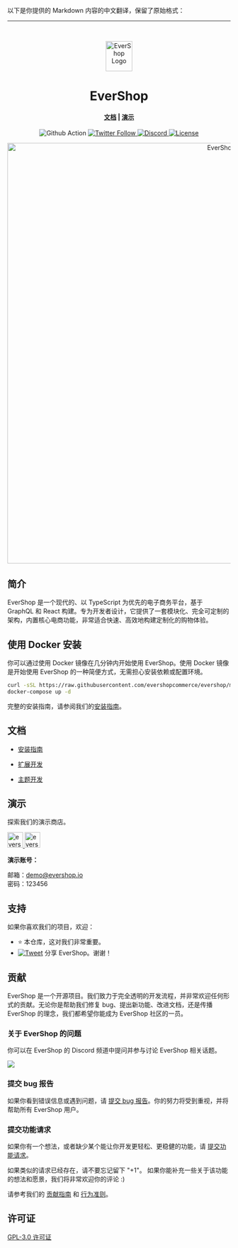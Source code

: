 以下是你提供的 Markdown 内容的中文翻译，保留了原始格式：

---

<p>&nbsp;&nbsp;&nbsp;&nbsp;&nbsp;&nbsp;</p>
<p align="center">
<img width="60" height="68" alt="EverShop Logo" src="https://edas-hz.oss-cn-hangzhou.aliyuncs.com/edas-apps/charts-store/evershop/image/logo-green.png"/>
</p>
<p align="center">
  <h1 align="center">EverShop</h1>
</p>
<h4 align="center">
    <a href="https://evershop.io/docs/development/getting-started/introduction">文档</a> |
    <a href="https://demo.evershop.io/">演示</a>
</h4>

<p align="center">
  <img src="https://edas-hz.oss-cn-hangzhou.aliyuncs.com/edas-apps/charts-store/evershop/image/badge.svg" alt="Github Action">
  <a href="https://twitter.com/evershopjs">
    <img alt="Twitter Follow" src="https://edas-hz.oss-cn-hangzhou.aliyuncs.com/edas-apps/charts-store/evershop/image/evershopjs.svg">
  </a>
  <a href="https://discord.gg/GSzt7dt7RM">
    <img src="https://edas-hz.oss-cn-hangzhou.aliyuncs.com/edas-apps/charts-store/evershop/image/757179260417867879.svg" alt="Discord">
  </a>
  <a href="https://opensource.org/licenses/GPL-3.0">
    <img src="https://edas-hz.oss-cn-hangzhou.aliyuncs.com/edas-apps/charts-store/evershop/image/License-GPLv3-blue.svg" alt="License">
  </a>
</p>

<p align="center">
<img alt="EverShop" width="950" src="https://edas-hz.oss-cn-hangzhou.aliyuncs.com/edas-apps/charts-store/evershop/image/banner.png"/>
</p>

## 简介

EverShop 是一个现代的、以 TypeScript 为优先的电子商务平台，基于 GraphQL 和 React 构建。专为开发者设计，它提供了一套模块化、完全可定制的架构，内置核心电商功能，非常适合快速、高效地构建定制化的购物体验。

## 使用 Docker 安装

你可以通过使用 Docker 镜像在几分钟内开始使用 EverShop。使用 Docker 镜像是开始使用 EverShop 的一种简便方式，无需担心安装依赖或配置环境。

```bash
curl -sSL https://raw.githubusercontent.com/evershopcommerce/evershop/main/docker-compose.yml > docker-compose.yml
docker-compose up -d
```

完整的安装指南，请参阅我们的[安装指南](https://evershop.io/docs/development/getting-started/installation-guide)。

## 文档

- [安装指南](https://evershop.io/docs/development/getting-started/installation-guide)

- [扩展开发](https://evershop.io/docs/development/module/create-your-first-extension)

- [主题开发](https://evershop.io/docs/development/theme/theme-overview)

## 演示

探索我们的演示商店。

<p align="left">
  <a href="https://demo.evershop.io/admin" target="_blank">
    <img alt="evershop-backend-demo" height="35" alt="EverShop 后台演示" src="https://edas-hz.oss-cn-hangzhou.aliyuncs.com/edas-apps/charts-store/evershop/image/evershop-demo-back.png"/>
  </a>
  <a href="https://demo.evershop.io/" target="_blank">
    <img alt="evershop-store-demo" height="35" alt="EverShop 商店演示" src="https://edas-hz.oss-cn-hangzhou.aliyuncs.com/edas-apps/charts-store/evershop/image/evershop-demo-front.png"/>
  </a>
</p>
<b>演示账号：</b>

邮箱：demo@evershop.io<br/>
密码：123456

## 支持

如果你喜欢我们的项目，欢迎：

- ⭐ 本仓库，这对我们非常重要。
- [![Tweet](https://edas-hz.oss-cn-hangzhou.aliyuncs.com/edas-apps/charts-store/evershop/image/shields.io.svg)][tweet] 分享 EverShop。谢谢！

[tweet]: https://twitter.com/intent/tweet?url=https%3A%2F%2Fgithub.com%2Fevershopcommerce%2Fevershop&text=Awesome%20React%20Ecommerce%20Project&hashtags=react,ecommerce,expressjs,graphql

## 贡献

EverShop 是一个开源项目。我们致力于完全透明的开发流程，并非常欢迎任何形式的贡献。无论你是帮助我们修复 bug、提出新功能、改进文档，还是传播 EverShop 的理念，我们都希望你能成为 EverShop 社区的一员。

### 关于 EverShop 的问题

你可以在 EverShop 的 Discord 频道中提问并参与讨论 EverShop 相关话题。

<a href="https://discord.gg/GSzt7dt7RM"><img src="https://edas-hz.oss-cn-hangzhou.aliyuncs.com/edas-apps/charts-store/evershop/image/discord_banner_github.svg" /></a>

### 提交 bug 报告

如果你看到错误信息或遇到问题，请 [提交 bug 报告](https://github.com/evershopcommerce/evershop/issues/new)。你的努力将受到重视，并将帮助所有 EverShop 用户。

### 提交功能请求

如果你有一个想法，或者缺少某个能让你开发更轻松、更稳健的功能，请 [提交功能请求](https://github.com/evershopcommerce/evershop/issues/new)。

如果类似的请求已经存在，请不要忘记留下 "+1"。
如果你能补充一些关于该功能的想法和愿景，我们将非常欢迎你的评论 :)

请参考我们的 [贡献指南](./CONTRIBUTING.md) 和 [行为准则](./CODE_OF_CONDUCT.md)。

## 许可证

[GPL-3.0 许可证](https://github.com/evershopcommerce/evershop/blob/main/LICENSE)